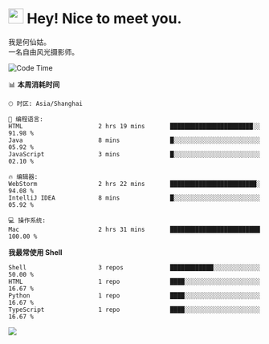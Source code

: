 <h1><img src="https://emojis.slackmojis.com/emojis/images/1531849430/4246/blob-sunglasses.gif?1531849430" width="30"/> Hey! Nice to meet you.</h1>

我是何仙姑。<br>
一名自由风光摄影师。<br>

<!--START_SECTION:waka-->
![Code Time](http://img.shields.io/badge/Code%20Time-14%20hrs%2050%20mins-blue)

📊 **本周消耗时间** 

```text
🕑︎ 时区: Asia/Shanghai

💬 编程语言: 
HTML                     2 hrs 19 mins       ███████████████████████░░   91.98 % 
Java                     8 mins              █░░░░░░░░░░░░░░░░░░░░░░░░   05.92 % 
JavaScript               3 mins              █░░░░░░░░░░░░░░░░░░░░░░░░   02.10 % 

🔥 编辑器: 
WebStorm                 2 hrs 22 mins       ████████████████████████░   94.08 % 
IntelliJ IDEA            8 mins              █░░░░░░░░░░░░░░░░░░░░░░░░   05.92 % 

💻 操作系统: 
Mac                      2 hrs 31 mins       █████████████████████████   100.00 % 
```

**我最常使用 Shell** 

```text
Shell                    3 repos             ████████████░░░░░░░░░░░░░   50.00 % 
HTML                     1 repo              ████░░░░░░░░░░░░░░░░░░░░░   16.67 % 
Python                   1 repo              ████░░░░░░░░░░░░░░░░░░░░░   16.67 % 
TypeScript               1 repo              ████░░░░░░░░░░░░░░░░░░░░░   16.67 % 
```




<!--END_SECTION:waka-->


![](https://komarev.com/ghpvc/?username=hexgu)
